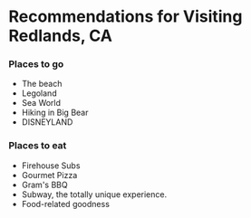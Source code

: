 # Recommendations for Visiting Redlands, CA


### Places to go

- The beach
- Legoland
- Sea World
- Hiking in Big Bear
- DISNEYLAND

### Places to eat

- Firehouse Subs
- Gourmet Pizza
- Gram's BBQ
- Subway, the totally unique experience.
- Food-related goodness